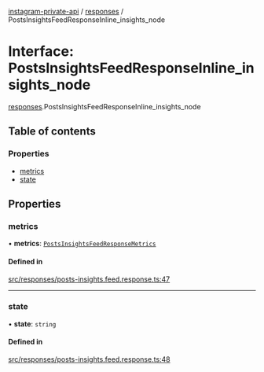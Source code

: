 [instagram-private-api](../../README.md) / [responses](../../modules/responses.md) / PostsInsightsFeedResponseInline_insights_node

# Interface: PostsInsightsFeedResponseInline\_insights\_node

[responses](../../modules/responses.md).PostsInsightsFeedResponseInline_insights_node

## Table of contents

### Properties

- [metrics](PostsInsightsFeedResponseInline_insights_node.md#metrics)
- [state](PostsInsightsFeedResponseInline_insights_node.md#state)

## Properties

### metrics

• **metrics**: [`PostsInsightsFeedResponseMetrics`](PostsInsightsFeedResponseMetrics.md)

#### Defined in

[src/responses/posts-insights.feed.response.ts:47](https://github.com/Nerixyz/instagram-private-api/blob/b3351b9/src/responses/posts-insights.feed.response.ts#L47)

___

### state

• **state**: `string`

#### Defined in

[src/responses/posts-insights.feed.response.ts:48](https://github.com/Nerixyz/instagram-private-api/blob/b3351b9/src/responses/posts-insights.feed.response.ts#L48)
